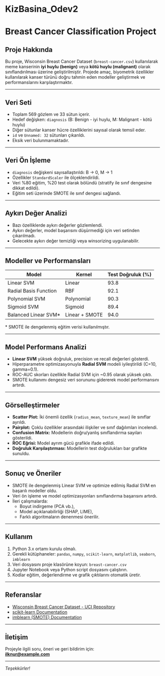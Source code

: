 # KizBasina_Odev2

# Breast Cancer Classification Project

## Proje Hakkında

Bu proje, Wisconsin Breast Cancer Dataset (`breast-cancer.csv`) kullanılarak meme kanserinin **iyi huylu (benign)** veya **kötü huylu (malignant)** olarak sınıflandırılması üzerine geliştirilmiştir. Projede amaç, biyometrik özellikler kullanılarak kanser türünü doğru tahmin eden modeller geliştirmek ve performanslarını karşılaştırmaktır.

---

## Veri Seti

- Toplam 569 gözlem ve 33 sütun içerir.
- Hedef değişken: `diagnosis` (B: Benign - iyi huylu, M: Malignant - kötü huylu)
- Diğer sütunlar kanser hücre özelliklerini sayısal olarak temsil eder.
- `id` ve `Unnamed: 32` sütunları çıkarıldı.
- Eksik veri bulunmamaktadır.

---

## Veri Ön İşleme

- `diagnosis` değişkeni sayısallaştırıldı: B → 0, M → 1
- Özellikler `StandardScaler` ile ölçeklendirildi.
- Veri %80 eğitim, %20 test olarak bölündü (stratify ile sınıf dengesine dikkat edildi).
- Eğitim seti üzerinde SMOTE ile sınıf dengesi sağlandı.

---

## Aykırı Değer Analizi

- Bazı özelliklerde aykırı değerler gözlemlendi.
- Aykırı değerler, model başarısını düşürmediği için veri setinden çıkarılmadı.
- Gelecekte aykırı değer temizliği veya winsorizing uygulanabilir.

---

## Modeller ve Performansları

| Model                  | Kernel          | Test Doğruluk (%) |
|------------------------|-----------------|-------------------|
| Linear SVM             | Linear          | 93.8              |
| Radial Basis Function  | RBF             | 92.1              |
| Polynomial SVM         | Polynomial      | 90.3              |
| Sigmoid SVM            | Sigmoid         | 89.4              |
| Balanced Linear SVM*   | Linear + SMOTE  | 94.0              |

\* SMOTE ile dengelenmiş eğitim verisi kullanılmıştır.

---

## Model Performans Analizi

- **Linear SVM** yüksek doğruluk, precision ve recall değerleri gösterdi.
- Hiperparametre optimizasyonuyla **Radial SVM** modeli iyileştirildi (C=10, gamma=0.1).
- ROC-AUC skorları özellikle Radial SVM için ~0.95 olarak yüksek çıktı.
- SMOTE kullanımı dengesiz veri sorununu gidererek model performansını artırdı.

---

## Görselleştirmeler

- **Scatter Plot:** İki önemli özellik (`radius_mean`, `texture_mean`) ile sınıflar ayrıldı.
- **Pairplot:** Çoklu özellikler arasındaki ilişkiler ve sınıf dağılımları incelendi.
- **Confusion Matrix:** Modellerin doğru/yanlış sınıflandırma sayıları gösterildi.
- **ROC Eğrisi:** Model ayrım gücü grafikle ifade edildi.
- **Doğruluk Karşılaştırması:** Modellerin test doğrulukları bar grafikte sunuldu.

---

## Sonuç ve Öneriler

- SMOTE ile dengelenmiş Linear SVM ve optimize edilmiş Radial SVM en başarılı modeller oldu.
- Veri ön işleme ve model optimizasyonları sınıflandırma başarısını artırdı.
- İleri çalışmalarda:
  - Boyut indirgeme (PCA vb.),
  - Model açıklanabilirliği (SHAP, LIME),
  - Farklı algoritmaların denenmesi önerilir.

---

## Kullanım

1. Python 3.x ortamı kurulu olmalı.
2. Gerekli kütüphaneler: `pandas`, `numpy`, `scikit-learn`, `matplotlib`, `seaborn`, `imblearn`
3. Veri dosyasını proje klasörüne koyun: `breast-cancer.csv`
4. Jupyter Notebook veya Python script dosyasını çalıştırın.
5. Kodlar eğitim, değerlendirme ve grafik çıktılarını otomatik üretir.

---

## Referanslar

- [Wisconsin Breast Cancer Dataset - UCI Repository](https://archive.ics.uci.edu/ml/datasets/Breast+Cancer+Wisconsin+(Diagnostic))
- [scikit-learn Documentation](https://scikit-learn.org/stable/)
- [imblearn (SMOTE) Documentation](https://imbalanced-learn.org/stable/)

---

## İletişim

Projeyle ilgili soru, öneri ve geri bildirim için:  
**ilknur@example.com**

---

*Teşekkürler!*

